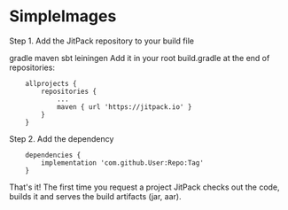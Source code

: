 # SimpleImages

Step 1. Add the JitPack repository to your build file

gradle
maven
sbt
leiningen
Add it in your root build.gradle at the end of repositories:
```
	allprojects {
		repositories {
			...
			maven { url 'https://jitpack.io' }
		}
	}
  ```
Step 2. Add the dependency
```
	dependencies {
		implementation 'com.github.User:Repo:Tag'
	}
  ```
That's it! The first time you request a project JitPack checks out the code, builds it and serves the build artifacts (jar, aar).
